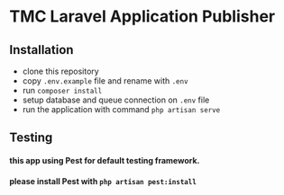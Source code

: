 # TMC Laravel Application Publisher

## Installation

- clone this repository
- copy `.env.example` file and rename with `.env`
- run `composer install`
- setup database and queue connection on `.env` file
- run the application with command `php artisan serve`

## Testing
#### this app using Pest for default testing framework.
#### please install Pest with `php artisan pest:install`

